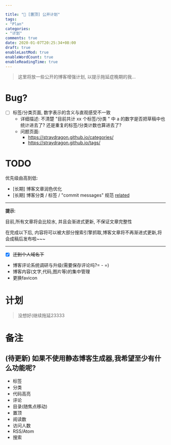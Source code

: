 ```yaml
---

title: "🚨 [置顶] 公开计划"
tags:
- "Plan"
categories:
- "计划"
comments: true
date: 2020-01-07T20:25:34+08:00
draft: true
enableLastMod: true
enableWordCount: true
enableReadingTime: true
---
```


> 这里将放一些公开的博客增强计划, 以提示拖延症晚期的我...

<!--more-->

# Bug?
- [ ] 标签/分类页面, 数字表示的含义与直观感受不一致
  - 详细描述: 不清楚 "目前共计 xx 个标签/分类 " 中 a 的数字是否把草稿中也统计进去了? 还是重复的标签/分类计数也算进去了?
  - 问题页面:
    - https://straydragon.github.io/categories/
    - https://straydragon.github.io/tags/

# TODO
优先级由高到低:
- \[长期\] 博客文章润色优化
- \[长期\] 博客分类 / 标签 / "commit messages" 规范 [related](https://straydragon.github.io/2019/12/09/what-is-a-good-tech-blog/)

---

**提示**:

目前,所有文章将会比较水, 并且会渐进式更新, 不保证文章完整性

在完成以下后, 内容将可以被大部分搜索引擎抓取,博客文章将不再渐进式更新,将会成稿后发布啦~~~

---

- [x] ~~迁到个人域名下~~
- 博客评论系统调研与升级(需要保存评论吗?= - =)
- 博客内容(文字,代码,图片等)的集中管理
- 更换favicon

# 计划
> 没想好(继续拖延23333

# 备注
## (待更新) 如果不使用静态博客生成器,我希望至少有什么功能呢?
- 标签
- 分类
- 代码高亮
- 评论
- 目录(随焦点移动)
- 置顶
- 阅读数
- 访问人数
- RSS/Atom
- 搜索
